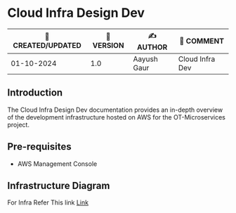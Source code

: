 # Cloud Infra Design Dev

| 📅 CREATED/UPDATED | 📌 VERSION | ✍️ AUTHOR    | 📝 COMMENT                     |
|--------------------|------------|--------------|--------------------------------|
| 01-10-2024         | 1.0       | Aayush Gaur  |    Cloud Infra  Dev            |

## Introduction
The Cloud Infra Design Dev documentation provides an in-depth overview of the development infrastructure hosted on AWS for the OT-Microservices project. 

## Pre-requisites
- AWS Management Console

## Infrastructure Diagram

For Infra Refer This link [Link](https://drive.google.com/file/d/1IIRQ93tpGuQwZh29pL64rKm18MOrS-pE/view?usp=drive_link)
